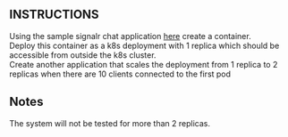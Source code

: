 ## INSTRUCTIONS
Using the sample signalr chat application [here](https://docs.microsoft.com/en-us/aspnet/signalr/overview/getting-started/tutorial-getting-started-with-signalr) create a container.<br>
Deploy this container as a k8s deployment with 1 replica which should be accessible from outside the k8s cluster.<br>
Create another application that scales the deployment from 1 replica to 2 replicas when there are 10 clients connected to the first pod<br>

## Notes
The system will not be tested for more than 2 replicas.
